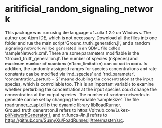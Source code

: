 # aritificial_random_signaling_network
This package was run using the language of Julia 1.2.0 on Windows. The author use Atom IDE, which is not necessary. Download all the files into one folder and run the main script ‘Ground_truth_generation.jl’, and a random signaling network will be generated in an SBML file called ‘sampleNetwork.xml’. There are some parameters modifiable in the ‘Ground_truth_generation.jl’.The number of species (nSpeces) and maximum number of reactions (nRxns_limitation) can be set in code. In addition, the randomly assigned ranges for species concentrations and rate constants can be modified via ‘rnd_species’ and ‘rnd_parameter’. ‘concentration_perturb = 2’ means doubling the concentration at the input species, which is controllable too. This is an important variable to examine whether perturbing the concentration at the input species could change the concentration at the output species. The number of random networks to generate can be set by changing the variable ‘sampleSize’. The file roadrunner_c_api.dll is the dynamic library libRoadRunner. Ground_truth_generation.jl refers to https://github.com/Lukez-pi/NetworkGenerator.jl, and rr_funcs-Jin.jl refers to https://github.com/SunnyXu/RoadRunner.jl/tree/master/src. 
